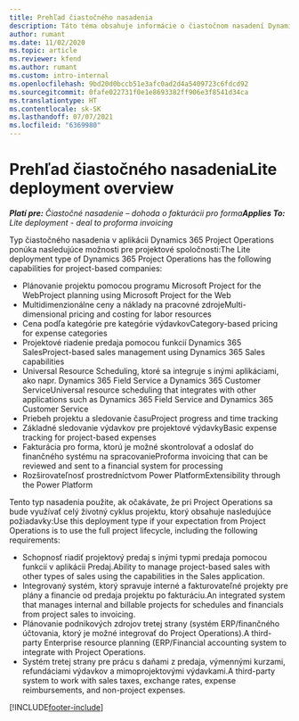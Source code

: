 ```yaml
---
title: Prehľad čiastočného nasadenia
description: Táto téma obsahuje informácie o čiastočnom nasadení Dynamics 365 Project Operations.
author: rumant
ms.date: 11/02/2020
ms.topic: article
ms.reviewer: kfend
ms.author: rumant
ms.custom: intro-internal
ms.openlocfilehash: 9bd20d0bccb51e3afc0ad2d4a5409723c6fdcd92
ms.sourcegitcommit: 0fafe022731f0e1e8693382ff906e3f8541d34ca
ms.translationtype: HT
ms.contentlocale: sk-SK
ms.lasthandoff: 07/07/2021
ms.locfileid: "6369980"
---
```

# <a name="lite-deployment-overview"></a><span data-ttu-id="39a70-103">Prehľad čiastočného nasadenia</span><span class="sxs-lookup"><span data-stu-id="39a70-103">Lite deployment overview</span></span>

<span data-ttu-id="39a70-104">_**Platí pre:** Čiastočné nasadenie – dohoda o fakturácii pro forma_</span><span class="sxs-lookup"><span data-stu-id="39a70-104">_**Applies To:** Lite deployment - deal to proforma invoicing_</span></span>

<span data-ttu-id="39a70-105">Typ čiastočného nasadenia v aplikácii Dynamics 365 Project Operations ponúka nasledujúce možnosti pre projektové spoločnosti:</span><span class="sxs-lookup"><span data-stu-id="39a70-105">The Lite deployment type of Dynamics 365 Project Operations has the following capabilities for project-based companies:</span></span>

- <span data-ttu-id="39a70-106">Plánovanie projektu pomocou programu Microsoft Project for the Web</span><span class="sxs-lookup"><span data-stu-id="39a70-106">Project planning using Microsoft Project for the Web</span></span>
- <span data-ttu-id="39a70-107">Multidimenzionálne ceny a náklady na pracovné zdroje</span><span class="sxs-lookup"><span data-stu-id="39a70-107">Multi-dimensional pricing and costing for labor resources</span></span>
- <span data-ttu-id="39a70-108">Cena podľa kategórie pre kategórie výdavkov</span><span class="sxs-lookup"><span data-stu-id="39a70-108">Category-based pricing for expense categories</span></span>
- <span data-ttu-id="39a70-109">Projektové riadenie predaja pomocou funkcií Dynamics 365 Sales</span><span class="sxs-lookup"><span data-stu-id="39a70-109">Project-based sales management using Dynamics 365 Sales capabilities</span></span>
- <span data-ttu-id="39a70-110">Universal Resource Scheduling, ktoré sa integruje s inými aplikáciami, ako napr. Dynamics 365 Field Service a Dynamics 365 Customer Service</span><span class="sxs-lookup"><span data-stu-id="39a70-110">Universal resource scheduling that integrates with other applications such as Dynamics 365 Field Service and Dynamics 365 Customer Service</span></span>
- <span data-ttu-id="39a70-111">Priebeh projektu a sledovanie času</span><span class="sxs-lookup"><span data-stu-id="39a70-111">Project progress and time tracking</span></span>
- <span data-ttu-id="39a70-112">Základné sledovanie výdavkov pre projektové výdavky</span><span class="sxs-lookup"><span data-stu-id="39a70-112">Basic expense tracking for project-based expenses</span></span>
- <span data-ttu-id="39a70-113">Fakturácia pro forma, ktorú je možné skontrolovať a odoslať do finančného systému na spracovanie</span><span class="sxs-lookup"><span data-stu-id="39a70-113">Proforma invoicing that can be reviewed and sent to a financial system for processing</span></span>
- <span data-ttu-id="39a70-114">Rozširovateľnosť prostredníctvom Power Platform</span><span class="sxs-lookup"><span data-stu-id="39a70-114">Extensibility through the Power Platform</span></span>

<span data-ttu-id="39a70-115">Tento typ nasadenia použite, ak očakávate, že pri Project Operations sa bude využívať celý životný cyklus projektu, ktorý obsahuje nasledujúce požiadavky:</span><span class="sxs-lookup"><span data-stu-id="39a70-115">Use this deployment type if your expectation from Project Operations is to use the full project lifecycle, including the following requirements:</span></span>

- <span data-ttu-id="39a70-116">Schopnosť riadiť projektový predaj s inými typmi predaja pomocou funkcií v aplikácii Predaj.</span><span class="sxs-lookup"><span data-stu-id="39a70-116">Ability to manage project-based sales with other types of sales using the capabilities in the Sales application.</span></span>
- <span data-ttu-id="39a70-117">Integrovaný systém, ktorý spravuje interné a fakturovateľné projekty pre plány a financie od predaja projektu po fakturáciu.</span><span class="sxs-lookup"><span data-stu-id="39a70-117">An integrated system that manages internal and billable projects for schedules and financials from project sales to invoicing.</span></span>
- <span data-ttu-id="39a70-118">Plánovanie podnikových zdrojov tretej strany (systém ERP/finančného účtovania, ktorý je možné integrovať do Project Operations).</span><span class="sxs-lookup"><span data-stu-id="39a70-118">A third-party Enterprise resource planning (ERP/Financial accounting system to integrate with Project Operations.</span></span>
- <span data-ttu-id="39a70-119">Systém tretej strany pre prácu s daňami z predaja, výmennými kurzami, refundáciami výdavkov a mimoprojektovými výdavkami.</span><span class="sxs-lookup"><span data-stu-id="39a70-119">A third-party system to work with sales taxes, exchange rates, expense reimbursements, and non-project expenses.</span></span>


[!INCLUDE[footer-include](../includes/footer-banner.md)]